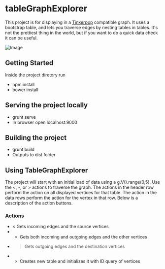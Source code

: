 # tableGraphExplorer
This project is for displaying in a [Tinkerpop](http://tinkerpop.apache.org/) compatible graph. It uses a bootstrap table, and lets you traverse edges by nesting tables in tables. It's not the prettiest thing in the world, but if you want to do a quick data check it can be useful.

![Image](https://user-images.githubusercontent.com/449037/37786323-03d893e8-2dc2-11e8-92ee-4a89e2f298d8.png)

## Getting Started
Inside the project diretory run

* npm install
* bower install

## Serving the project locally
* grunt serve
* In browser open localhost:9000

## Building the project
* grunt build
* Outputs to dist folder

## Using TableGraphExplorer
The project will start with an initial load of data using a g.V().range(0,5). Use the <, -, or > actions to traverse the graph. The actions in the header row perform the action on all displayed vertices for that table. The action in the data rows perform the action for the vertex in that row. Below is a description of the action buttons.

### Actions
* < Gets incoming edges and the source vertices
* - Gets both incoming and outgoing edges and the other vertices
* > Gets outgoing edges and the destination vertices
* + Creates new table and initializes it with ID query of vertices
